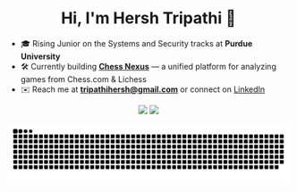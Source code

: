 <h1 align="center">Hi, I'm <b>Hersh Tripathi</b> 👋</h1>

- 🎓 Rising Junior on the Systems and Security tracks at **Purdue University**  
- 🛠️ Currently building **[Chess Nexus](https://github.com/htripathi12/chess-nexus)** — a unified platform for analyzing games from Chess.com & Lichess
- ✉️ Reach me at **tripathihersh@gmail.com** or connect on [LinkedIn](https://www.linkedin.com/in/hersh-tripathi-663a47225/)  




<!-- 📊 Stats cards -->
<p align="center">
  <!-- Total commits & other stats -->
  <img src="https://github-readme-stats.vercel.app/api?username=htripathi12&include_all_commits=true&show_icons=true&theme=gruvbox" height="165" />
  <!-- Most-used languages -->
  <img src="https://github-readme-stats.vercel.app/api/top-langs/?username=htripathi12&layout=compact&theme=gruvbox" height="165" />
</p>

<!-- 🐍 Contribution Snake -->
<img src="https://raw.githubusercontent.com/htripathi12/htripathi12/main/dist/github-contribution-grid-snake.svg" alt="Contribution snake" />
